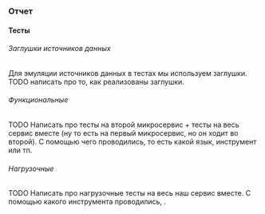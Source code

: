 ### Отчет

#### Тесты

###### Заглушки источников данных 
Для эмуляции источников данных в тестах мы используем заглушки. TODO написать про то, как реализованы заглушки.

###### Функциональные
TODO Написать про тесты на второй микросервис + тесты на весь сервис вместе (ну то есть на первый микросервис, но он ходит во второй). С помощью чего проводились, то есть какой язык, инструмент или тп.

###### Нагрузочные
TODO Написать про нагрузочные тесты на весь наш сервис вместе. С помощью какого инструмента проводились, .
